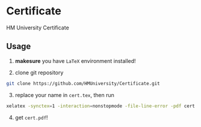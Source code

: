 # Certificate

HM University Certificate

## Usage

1. **makesure** you have `LaTeX` environment installed!

2. clone git repository

```bash
git clone https://github.com/HMUniversity/Certificate.git
```

3. replace your name in `cert.tex`, then run 

```bash
xelatex -synctex=1 -interaction=nonstopmode -file-line-error -pdf cert.tex 
```

4. get `cert.pdf`!
